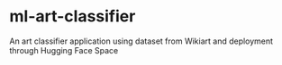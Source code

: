 # ml-art-classifier
An art classifier application using dataset from Wikiart and deployment through Hugging Face Space
